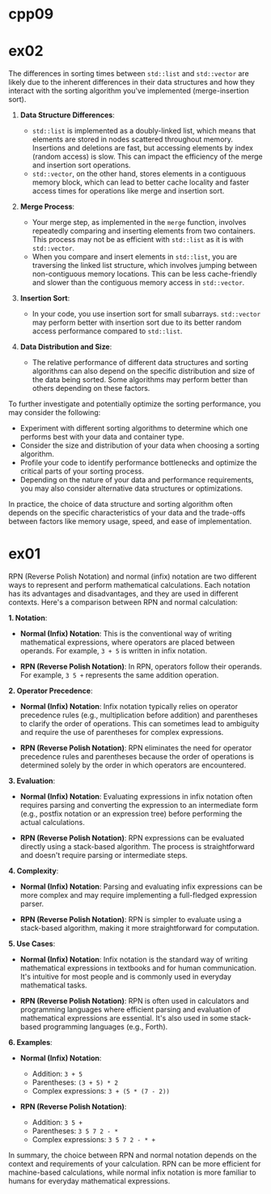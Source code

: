 # cpp09
# ex02

The differences in sorting times between `std::list` and `std::vector` are likely due to the inherent differences in their data structures and how they interact with the sorting algorithm you've implemented (merge-insertion sort).

1. **Data Structure Differences**:
   - `std::list` is implemented as a doubly-linked list, which means that elements are stored in nodes scattered throughout memory. Insertions and deletions are fast, but accessing elements by index (random access) is slow. This can impact the efficiency of the merge and insertion sort operations.
   - `std::vector`, on the other hand, stores elements in a contiguous memory block, which can lead to better cache locality and faster access times for operations like merge and insertion sort.

2. **Merge Process**:
   - Your merge step, as implemented in the `merge` function, involves repeatedly comparing and inserting elements from two containers. This process may not be as efficient with `std::list` as it is with `std::vector`.
   - When you compare and insert elements in `std::list`, you are traversing the linked list structure, which involves jumping between non-contiguous memory locations. This can be less cache-friendly and slower than the contiguous memory access in `std::vector`.

3. **Insertion Sort**:
   - In your code, you use insertion sort for small subarrays. `std::vector` may perform better with insertion sort due to its better random access performance compared to `std::list`.

4. **Data Distribution and Size**:
   - The relative performance of different data structures and sorting algorithms can also depend on the specific distribution and size of the data being sorted. Some algorithms may perform better than others depending on these factors.

To further investigate and potentially optimize the sorting performance, you may consider the following:

- Experiment with different sorting algorithms to determine which one performs best with your data and container type.
- Consider the size and distribution of your data when choosing a sorting algorithm.
- Profile your code to identify performance bottlenecks and optimize the critical parts of your sorting process.
- Depending on the nature of your data and performance requirements, you may also consider alternative data structures or optimizations.

In practice, the choice of data structure and sorting algorithm often depends on the specific characteristics of your data and the trade-offs between factors like memory usage, speed, and ease of implementation.

# ex01

RPN (Reverse Polish Notation) and normal (infix) notation are two different ways to represent and perform mathematical calculations. Each notation has its advantages and disadvantages, and they are used in different contexts. Here's a comparison between RPN and normal calculation:

**1. Notation**:

- **Normal (Infix) Notation**: This is the conventional way of writing mathematical expressions, where operators are placed between operands. For example, `3 + 5` is written in infix notation.

- **RPN (Reverse Polish Notation)**: In RPN, operators follow their operands. For example, `3 5 +` represents the same addition operation.

**2. Operator Precedence**:

- **Normal (Infix) Notation**: Infix notation typically relies on operator precedence rules (e.g., multiplication before addition) and parentheses to clarify the order of operations. This can sometimes lead to ambiguity and require the use of parentheses for complex expressions.

- **RPN (Reverse Polish Notation)**: RPN eliminates the need for operator precedence rules and parentheses because the order of operations is determined solely by the order in which operators are encountered.

**3. Evaluation**:

- **Normal (Infix) Notation**: Evaluating expressions in infix notation often requires parsing and converting the expression to an intermediate form (e.g., postfix notation or an expression tree) before performing the actual calculations.

- **RPN (Reverse Polish Notation)**: RPN expressions can be evaluated directly using a stack-based algorithm. The process is straightforward and doesn't require parsing or intermediate steps.

**4. Complexity**:

- **Normal (Infix) Notation**: Parsing and evaluating infix expressions can be more complex and may require implementing a full-fledged expression parser.

- **RPN (Reverse Polish Notation)**: RPN is simpler to evaluate using a stack-based algorithm, making it more straightforward for computation.

**5. Use Cases**:

- **Normal (Infix) Notation**: Infix notation is the standard way of writing mathematical expressions in textbooks and for human communication. It's intuitive for most people and is commonly used in everyday mathematical tasks.

- **RPN (Reverse Polish Notation)**: RPN is often used in calculators and programming languages where efficient parsing and evaluation of mathematical expressions are essential. It's also used in some stack-based programming languages (e.g., Forth).

**6. Examples**:

- **Normal (Infix) Notation**:
  - Addition: `3 + 5`
  - Parentheses: `(3 + 5) * 2`
  - Complex expressions: `3 + (5 * (7 - 2))`

- **RPN (Reverse Polish Notation)**:
  - Addition: `3 5 +`
  - Parentheses: `3 5 7 2 - *`
  - Complex expressions: `3 5 7 2 - * +`

In summary, the choice between RPN and normal notation depends on the context and requirements of your calculation. RPN can be more efficient for machine-based calculations, while normal infix notation is more familiar to humans for everyday mathematical expressions.

